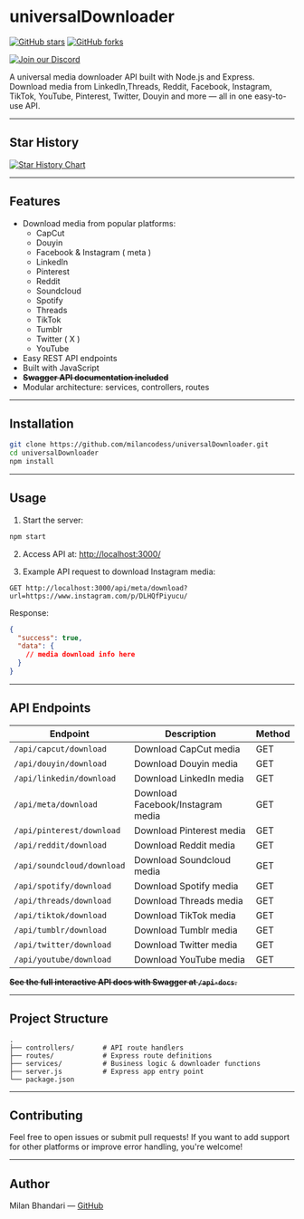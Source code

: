 # universalDownloader

[![GitHub stars](https://img.shields.io/github/stars/milancodess/universalDownloader?style=social)](https://github.com/milancodess/universalDownloader/stargazers)
[![GitHub forks](https://img.shields.io/github/forks/milancodess/universalDownloader?style=social)](https://github.com/milancodess/universalDownloader/network/members)

[![Join our Discord](https://img.shields.io/badge/Discord-Join%20Server-5865F2?logo=discord&logoColor=white)](https://discord.gg/qG9cCvEtA3)

A universal media downloader API built with Node.js and Express.  
Download media from LinkedIn,Threads, Reddit, Facebook, Instagram, TikTok, YouTube, Pinterest, Twitter, Douyin and more — all in one easy-to-use API.

---

## Star History

[![Star History Chart](https://api.star-history.com/svg?repos=milancodess/universalDownloader&type=Date)](https://www.star-history.com/#milancodess/universalDownloader&Date)

---

## Features

- Download media from popular platforms:
  - CapCut
  - Douyin
  - Facebook & Instagram ( meta )
  - LinkedIn
  - Pinterest
  - Reddit
  - Soundcloud
  - Spotify
  - Threads
  - TikTok
  - Tumblr
  - Twitter ( X )
  - YouTube
- Easy REST API endpoints
- Built with JavaScript
- **~~Swagger API documentation included~~**
- Modular architecture: services, controllers, routes

---

## Installation

```bash
git clone https://github.com/milancodess/universalDownloader.git
cd universalDownloader
npm install
```

---

## Usage

1. Start the server:

```bash
npm start
```

2. Access API at:
   [http://localhost:3000/](http://localhost:3000/)

3. Example API request to download Instagram media:

```
GET http://localhost:3000/api/meta/download?url=https://www.instagram.com/p/DLHQfPiyucu/
```

Response:

```json
{
  "success": true,
  "data": {
    // media download info here
  }
}
```

---

## API Endpoints

| Endpoint                   | Description                       | Method |
| -------------------------- | --------------------------------- | ------ |
| `/api/capcut/download`     | Download CapCut media             | GET    |
| `/api/douyin/download`     | Download Douyin media             | GET    |
| `/api/linkedin/download`   | Download LinkedIn media           | GET    |
| `/api/meta/download`       | Download Facebook/Instagram media | GET    |
| `/api/pinterest/download`  | Download Pinterest media          | GET    |
| `/api/reddit/download`     | Download Reddit media             | GET    |
| `/api/soundcloud/download` | Download Soundcloud media         | GET    |
| `/api/spotify/download`    | Download Spotify media            | GET    |
| `/api/threads/download`    | Download Threads media            | GET    |
| `/api/tiktok/download`     | Download TikTok media             | GET    |
| `/api/tumblr/download`     | Download Tumblr media             | GET    |
| `/api/twitter/download`    | Download Twitter media            | GET    |
| `/api/youtube/download`    | Download YouTube media            | GET    |

**~~See the full interactive API docs with Swagger at `/api-docs`.~~**

---

## Project Structure

```
.
├── controllers/       # API route handlers
├── routes/            # Express route definitions
├── services/          # Business logic & downloader functions
├── server.js          # Express app entry point
└── package.json
```

---

## Contributing

Feel free to open issues or submit pull requests!
If you want to add support for other platforms or improve error handling, you're welcome!

---

## Author

Milan Bhandari — [GitHub](https://github.com/milancodess)

